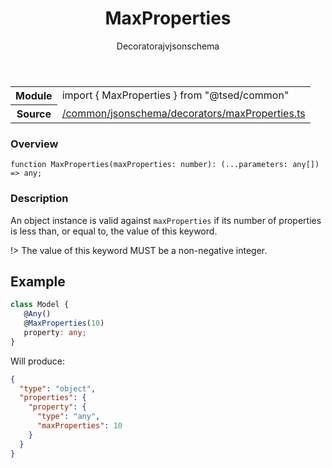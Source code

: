 
<header class="symbol-info-header"><h1 id="maxproperties">MaxProperties</h1><label class="symbol-info-type-label decorator">Decorator</label><label class="api-type-label ajv" title="ajv">ajv</label><label class="api-type-label jsonschema" title="jsonschema">jsonschema</label></header>
<!-- summary -->
<section class="symbol-info"><table class="is-full-width"><tbody><tr><th>Module</th><td><div class="lang-typescript"><span class="token keyword">import</span> { MaxProperties }&nbsp;<span class="token keyword">from</span>&nbsp;<span class="token string">"@tsed/common"</span></div></td></tr><tr><th>Source</th><td><a href="https://github.com/Romakita/ts-express-decorators/blob/v4.13.2/src//common/jsonschema/decorators/maxProperties.ts#L0-L0">/common/jsonschema/decorators/maxProperties.ts</a></td></tr></tbody></table></section>
<!-- overview -->


### Overview


<pre><code class="typescript-lang ">function <span class="token function">MaxProperties</span><span class="token punctuation">(</span>maxProperties<span class="token punctuation">:</span> <span class="token keyword">number</span><span class="token punctuation">)</span><span class="token punctuation">:</span> <span class="token punctuation">(</span>...parameters<span class="token punctuation">:</span> <span class="token keyword">any</span><span class="token punctuation">[</span><span class="token punctuation">]</span><span class="token punctuation">)</span> => <span class="token keyword">any</span><span class="token punctuation">;</span></code></pre>


<!-- Parameters -->

<!-- Description -->


### Description

An object instance is valid against `maxProperties` if its number of properties is less than, or equal to, the value of this keyword.

!> The value of this keyword MUST be a non-negative integer.

## Example

```typescript
class Model {
   @Any()
   @MaxProperties(10)
   property: any;
}
```

Will produce:

```json
{
  "type": "object",
  "properties": {
    "property": {
      "type": "any",
      "maxProperties": 10
    }
  }
}
```

<!-- Members -->

